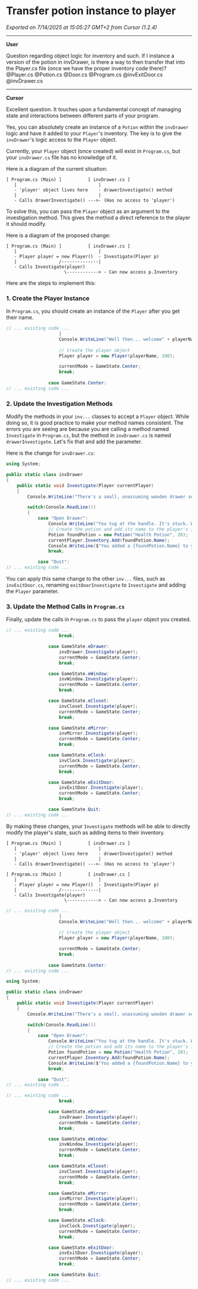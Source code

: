 # Transfer potion instance to player
_Exported on 7/14/2025 at 15:05:27 GMT+2 from Cursor (1.2.4)_

---

**User**

Question regarding object logic for inventory and such. If I instance a version of the potion in invDrawer, is there a way to then transfer that into the Player.cs file (once we have the proper inventory code there)? @Player.cs @Potion.cs @Door.cs @Program.cs @invExitDoor.cs @invDrawer.cs 

---

**Cursor**

Excellent question. It touches upon a fundamental concept of managing state and interactions between different parts of your program.

Yes, you can absolutely create an instance of a `Potion` within the `invDrawer` logic and have it added to your `Player`'s inventory. The key is to give the `invDrawer`'s logic access to the `Player` object.

Currently, your `Player` object (once created) will exist in `Program.cs`, but your `invDrawer.cs` file has no knowledge of it.

Here is a diagram of the current situation:

```
[ Program.cs (Main) ]          [ invDrawer.cs ]
   |                               |
   - 'player' object lives here    - drawerInvestigate() method
   |                               |
   - Calls drawerInvestigate() --->- (Has no access to 'player')
```

To solve this, you can pass the `Player` object as an argument to the investigation method. This gives the method a direct reference to the player it should modify.

Here is a diagram of the proposed change:

```
[ Program.cs (Main) ]          [ invDrawer.cs ]
   |                               |
   - Player player = new Player()  - Investigate(Player p)
   |                /--------------|
   - Calls Investigate(player)
                      \------------> - Can now access p.Inventory
```

Here are the steps to implement this:

### 1. Create the Player Instance
In `Program.cs`, you should create an instance of the `Player` after you get their name.

```csharp:dotnetfiddle/CrimsonRoom/Program.cs
// ... existing code ...
					}
					Console.WriteLine("Well then... welcome" + playerName + ".");
					
					// Create the player object
					Player player = new Player(playerName, 100);

					currentMode = GameState.Center;
					break;
				
				case GameState.Center:
// ... existing code ...
```

### 2. Update the Investigation Methods
Modify the methods in your `inv...` classes to accept a `Player` object. While doing so, it is good practice to make your method names consistent. The errors you are seeing are because you are calling a method named `Investigate` in `Program.cs`, but the method in `invDrawer.cs` is named `drawerInvestigate`. Let's fix that and add the parameter.

Here is the change for `invDrawer.cs`:

```csharp:dotnetfiddle/CrimsonRoom/areas/invDrawer.cs
using System;

public static class invDrawer
{
    public static void Investigate(Player currentPlayer)
    {
        Console.WriteLine("There's a small, unassuming wooden drawer set into a nearby desk. It looks like it hasn't been opened in years, covered in a thick layer of dust.");

        switch(Console.ReadLine())
        {
            case "Open Drawer":
                Console.WriteLine("You tug at the handle. It's stuck. With a sharp pull, it jerks open with a loud crack. Inside, you find a single, red potion.");
                // Create the potion and add its name to the player's inventory
                Potion foundPotion = new Potion("Health Potion", 20);
                currentPlayer.Inventory.Add(foundPotion.Name);
                Console.WriteLine($"You added a {foundPotion.Name} to your inventory.");
                break;

            case "Dust":
// ... existing code ...
```
You can apply this same change to the other `inv...` files, such as `invExitDoor.cs`, renaming `exitDoorInvestigate` to `Investigate` and adding the `Player` parameter.

### 3. Update the Method Calls in `Program.cs`
Finally, update the calls in `Program.cs` to pass the `player` object you created.

```csharp:dotnetfiddle/CrimsonRoom/Program.cs
// ... existing code ...
					break;

				case GameState.eDrawer:
					invDrawer.Investigate(player);
					currentMode = GameState.Center;
					break;

				case GameState.eWindow:
					invWindow.Investigate(player);
					currentMode = GameState.Center;
					break;

				case GameState.eCloset:
					invCloset.Investigate(player);
					currentMode = GameState.Center;
					break;

				case GameState.eMirror:
					invMirror.Investigate(player);
					currentMode = GameState.Center;
					break;

				case GameState.eClock:
					invClock.Investigate(player);
					currentMode = GameState.Center;
					break;

				case GameState.eExitDoor:
					invExitDoor.Investigate(player);
					currentMode = GameState.Center;
					break;

				case GameState.Quit:
// ... existing code ...
```

By making these changes, your `Investigate` methods will be able to directly modify the player's state, such as adding items to their inventory.

```plaintext
[ Program.cs (Main) ]          [ invDrawer.cs ]
   |                               |
   - 'player' object lives here    - drawerInvestigate() method
   |                               |
   - Calls drawerInvestigate() --->- (Has no access to 'player')
```

```plaintext
[ Program.cs (Main) ]          [ invDrawer.cs ]
   |                               |
   - Player player = new Player()  - Investigate(Player p)
   |                /--------------|
   - Calls Investigate(player)
                      \------------> - Can now access p.Inventory
```

```csharp
// ... existing code ...
					}
					Console.WriteLine("Well then... welcome" + playerName + ".");
					
					// Create the player object
					Player player = new Player(playerName, 100);

					currentMode = GameState.Center;
					break;
				
				case GameState.Center:
// ... existing code ...
```

```csharp
using System;

public static class invDrawer
{
    public static void Investigate(Player currentPlayer)
    {
        Console.WriteLine("There's a small, unassuming wooden drawer set into a nearby desk. It looks like it hasn't been opened in years, covered in a thick layer of dust.");

        switch(Console.ReadLine())
        {
            case "Open Drawer":
                Console.WriteLine("You tug at the handle. It's stuck. With a sharp pull, it jerks open with a loud crack. Inside, you find a single, red potion.");
                // Create the potion and add its name to the player's inventory
                Potion foundPotion = new Potion("Health Potion", 20);
                currentPlayer.Inventory.Add(foundPotion.Name);
                Console.WriteLine($"You added a {foundPotion.Name} to your inventory.");
                break;

            case "Dust":
// ... existing code ...
```

```csharp
// ... existing code ...
					break;

				case GameState.eDrawer:
					invDrawer.Investigate(player);
					currentMode = GameState.Center;
					break;

				case GameState.eWindow:
					invWindow.Investigate(player);
					currentMode = GameState.Center;
					break;

				case GameState.eCloset:
					invCloset.Investigate(player);
					currentMode = GameState.Center;
					break;

				case GameState.eMirror:
					invMirror.Investigate(player);
					currentMode = GameState.Center;
					break;

				case GameState.eClock:
					invClock.Investigate(player);
					currentMode = GameState.Center;
					break;

				case GameState.eExitDoor:
					invExitDoor.Investigate(player);
					currentMode = GameState.Center;
					break;

				case GameState.Quit:
// ... existing code ...
```


